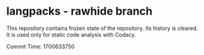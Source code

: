 # langpacks - rawhide branch

This repository contains frozen state of the repository.
Its history is cleared. It is used only for static code
analysis with Codacy.

Commit Time: 1700633750